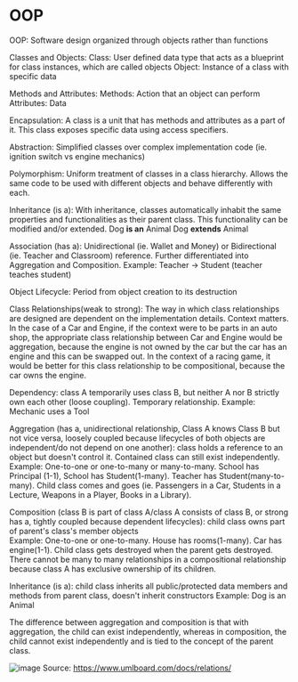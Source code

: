 # OOP

OOP: Software design organized through objects rather than functions

Classes and Objects:
Class: User defined data type that acts as a blueprint for class instances, which are called objects
Object: Instance of a class with specific data

Methods and Attributes:
Methods: Action that an object can perform
Attributes: Data

Encapsulation:
A class is a unit that has methods and attributes as a part of it. This class exposes specific data using access specifiers.

Abstraction:
Simplified classes over complex implementation code (ie. ignition switch vs engine mechanics)

Polymorphism:
Uniform treatment of classes in a class hierarchy. Allows the same code to be used with different objects and behave differently with each.

Inheritance (is a):
With inheritance, classes automatically inhabit the same properties and functionalities as their parent class. This functionality can be modified and/or extended.
Dog **is an** Animal
Dog **extends** Animal

Association (has a):
Unidirectional (ie. Wallet and Money) or Bidirectional (ie. Teacher and Classroom) reference. Further differentiated into Aggregation and Composition.
Example: Teacher -> Student (teacher teaches student)

Object Lifecycle:
Period from object creation to its destruction

Class Relationships(weak to strong):
The way in which class relationships are designed are dependent on the implementation details. Context matters. In the case of a Car and Engine, if the context were to be parts in an auto shop, the appropriate class relationship between Car and Engine would be aggregation, because the engine is not owned by the car but the car has an engine and this can be swapped out. In the context of a racing game, it would be better for this class relationship to be compositional, because the car owns the engine.

Dependency: class A temporarily uses class B, but neither A nor B strictly own each other (loose coupling). Temporary relationship.
Example: Mechanic uses a Tool

Aggregation (has a, unidirectional relationship, Class A knows Class B but not vice versa, loosely coupled because lifecycles of both objects are independent/do not depend on one another): class holds a reference to an object but doesn't control it. Contained class can still exist independently. 
Example: One-to-one or one-to-many or many-to-many. School has Principal (1-1), School has Student(1-many). Teacher has Student(many-to-many). Child class comes and goes (ie. Passengers in a Car, Students in a Lecture, Weapons in a Player, Books in a Library).

Composition (class B is part of class A/class A consists of class B, or strong has a, tightly coupled because dependent lifecycles): child class owns part of parent's class's member objects  
Example: One-to-one or one-to-many. House has rooms(1-many). Car has engine(1-1). Child class gets destroyed when the parent gets destroyed. There cannot be many to many relationships in a compositional relationship because class A has exclusive ownership of its children. 

Inheritance (is a): child class inherits all public/protected data members and methods from parent class, doesn't inherit constructors
Example: Dog is an Animal

The difference between aggregation and composition is that with aggregation, the child can exist independently, whereas in composition, the child cannot exist independently and is tied to the concept of the parent class.

![image](https://github.com/user-attachments/assets/98e11fab-7e1c-4eaa-a825-e0285a169ab8)
Source: https://www.umlboard.com/docs/relations/

